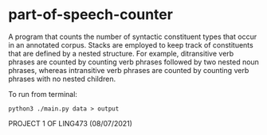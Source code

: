 # part-of-speech-counter
A program that counts the number of syntactic constituent types that occur in an annotated corpus. 
Stacks are employed to keep track of constituents that are defined by a nested structure. For example, ditransitive verb phrases are counted by counting verb phrases followed by two nested noun phrases, whereas intransitive verb phrases are counted by counting verb phrases with no nested children. 

To run from terminal: 

```
python3 ./main.py data > output
```

PROJECT 1 OF LING473 (08/07/2021)
